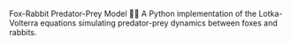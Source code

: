 Fox-Rabbit Predator-Prey Model 🦊🐇
A Python implementation of the Lotka-Volterra equations simulating predator-prey dynamics between foxes and rabbits.
